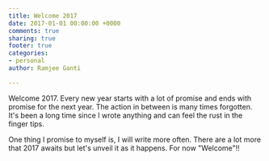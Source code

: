 ```yaml
---
title: Welcome 2017
date: 2017-01-01 00:00:00 +0000
comments: true
sharing: true
footer: true
categories:
- personal
author: Ramjee Ganti

---
```

Welcome 2017. Every new year starts with a lot of promise and ends with promise for the next year. The action in between is many times forgotten. It's been a long time since I wrote anything and can feel the rust in the finger tips.

One thing I promise to myself is, I will write more often. There are a lot more that 2017 awaits but let's unveil it as it happens. For now "Welcome"!!